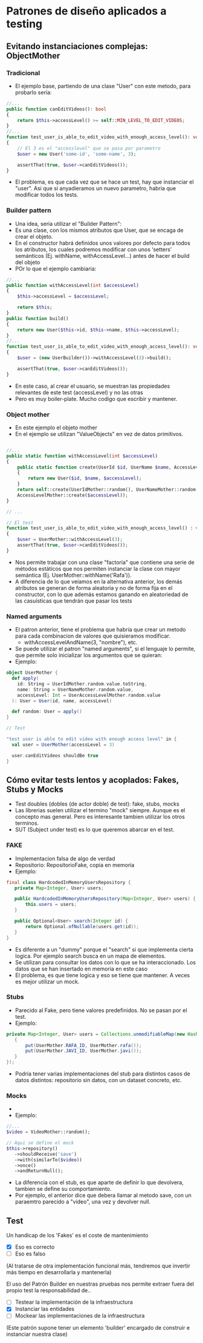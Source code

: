 # Patrones de diseño aplicados a testing

## Evitando instanciaciones complejas: ObjectMother

### Tradicional

* El ejemplo base, partiendo de una clase "User" con este metodo, para probarlo seria:

```php
//...
public function canEditVideos(): bool
{
    return $this->accessLevel() >= self::MIN_LEVEL_TO_EDIT_VIDEOS;
}
//...
function test_user_is_able_to_edit_video_with_enough_access_level(): void
{
    // El 3 es el "accesslevel" que se pasa por parametro
    $user = new User('some-id', 'some-name', 3);

    assertThat(true, $user->canEditVideos());
}
```

* El problema, es que cada vez que se hace un test, hay que instanciar el "user". Asi que si anyadieramos un nuevo parametro, habria que modificar todos los tests.

### Builder pattern

* Una idea, seria utilizar el "Builder Pattern":
* Es una clase, con los mismos atributos que User, que se encaga de crear el objeto.
* En el constructor habrá definidos unos valores por defecto para todos los atributos, los cuales podremos modificar con unos ‘setters’ semánticos (Ej. withName, withAccessLevel…) antes de hacer el build del objeto
* POr lo que el ejemplo cambiaria:

```php
//...
public function withAccessLevel(int $accessLevel)
{
    $this->accessLevel = $accessLevel;

    return $this;
}
public function build()
{
    return new User($this->id, $this->name, $this->accessLevel);
}
//...
function test_user_is_able_to_edit_video_with_enough_access_level(): void
{
    $user = (new UserBuilder())->withAccessLevel(3)->build();

    assertThat(true, $user->canEditVideos());
}
```
* En este caso, al crear el usuario, se muestran las propiedades relevantes de este test (accessLevel) y no las otras
* Pero es muy boiler-plate. Mucho codigo que escribir y mantener.

### Object mother

* En este ejemplo el objeto mother
* En el ejemplo se utilizan "ValueObjects" en vez de datos primitivos.

```php

//...
public static function withAccessLevel(int $accessLevel)
{
    public static function create(UserId $id, UserName $name, AccessLevel $accessLevel)
    {
        return new User($id, $name, $accessLevel);
    }
    return self::create(UserIdMother::random(), UserNameMother::random(), 
    AccessLevelMother::create($accessLevel));
}

// ...

// El test
function test_user_is_able_to_edit_video_with_enough_access_level() : void
{
    $user = UserMother::withAccessLevel(3);
    assertThat(true, $user->canEditVideos());
}

```

* Nos permite trabajar con una clase "factoría" que contiene una serie de métodos estáticos que nos permiten instanciar la clase con mayor semántica (Ej. UserMother::withName('Rafa')). 
* A diferencia de lo que veíamos en la alternativa anterior, los demás atributos se generan de forma aleatoria y no de forma fija en el constructor, con lo que además estamos ganando en aleatoriedad de las casuísticas que tendrán que pasar los tests

### Named arguments

* El patron anterior, tiene el problema que habria que crear un metodo  para cada combinacion de valores que quisieramos modificar.
  * withAccessLevelAndName(3, "nombre"), etc.
* Se puede utilizar el patron "named arguments", si el lenguaje lo permite, que permite solo inicializar los argumentos que se quieran:
* Ejemplo:

```scala
object UserMother {
  def apply(
    id: String = UserIdMother.random.value.toString,
    name: String = UserNameMother.random.value,
    accessLevel: Int = UserAccessLevelMother.random.value
  ): User = User(id, name, accessLevel)

  def random: User = apply()
}

// Test

"test user is able to edit video with enough access level" in {
  val user = UserMother(accessLevel = 3)

  user.canEditVideos shouldBe true
}
```

## Cómo evitar tests lentos y acoplados: Fakes, Stubs y Mocks

* Test doubles (dobles (de actor doble) de test): fake, stubs, mocks
* Las librerias suelen utilizar el termino "mock" siempre. Aunque es el concepto mas general. Pero es interesante tambien utilizar los otros terminos.
* SUT (Subject under test) es lo que queremos abarcar en el test.
### FAKE
  * Implementacion falsa de algo de verdad
  * Repositorio: RepositorioFake, copia en memoria
  * Ejemplo:
  
 ```java
 final class HardcodedInMemoryUsersRepository {
    private Map<Integer, User> users;

    public HardcodedInMemoryUsersRepository(Map<Integer, User> users) {
        this.users = users;
    }

    public Optional<User> search(Integer id) {
        return Optional.ofNullable(users.get(id));
    }
}
 ```
 * Es diferente a un "dummy" porque el "search" si que implementa cierta logica. Por ejemplo search busca en un mapa de elementos.
 * Se utilizan para consultar los datos con lo que se ha interaccionado. Los datos que se han insertado en memoria en este caso
 * El problema, es que tiene logica y eso se tiene que mantener. A veces es mejor utilizar un mock.
 
 ### Stubs
 
 * Parecido al Fake, pero tiene valores predefinidos. No se pasan por el test.
 * Ejemplo:
 
 ```java
 private Map<Integer, User> users = Collections.unmodifiableMap(new HashMap<Integer, User>() {
    {
        put(UserMother.RAFA_ID, UserMother.rafa());
        put(UserMother.JAVI_ID, UserMother.javi());
    }
});
 ```
 
 * Podria tener varias implementaciones del stub para distintos casos de datos distintos: repositorio sin datos, con un dataset concreto, etc.
 
 ### Mocks
 * 
 * Ejemplo:
 
 ```php
 //...
$video = VideoMother::random();

// Aqui se define el mock
$this->repository()
    ->shouldReceive('save')
    ->with(similarTo($video))
    ->once()
    ->andReturnNull();
 ```
 * La diferencia con el stub, es que aparte de definir lo que devolvera, tambien se define su comportamiento.
 * Por ejemplo, el anterior dice que debera llamar al metodo save, con un paraemtro parecido a "video", una vez y devolver null.

## Test

Un handicap de los 'Fakes' es el coste de mantenimiento
- [x] Eso es correcto
- [ ] Eso es falso

(Al tratarse de otra implementación funcional más, tendremos que invertir más tiempo en desarrollarla y mantenerla)

El uso del Patrón Builder en nuestras pruebas nos permite extraer fuera del propio test la responsabilidad de..
- [ ] Testear la implementación de la infraestructura
- [x] Instanciar las entidades
- [ ] Mockear las implementaciones de la infraestructura

(Este patrón supone tener un elemento 'builder' encargado de construir e instanciar nuestra clase)
